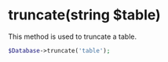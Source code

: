 # truncate(string $table)
This method is used to truncate a table.

```php
$Database->truncate('table');
```
